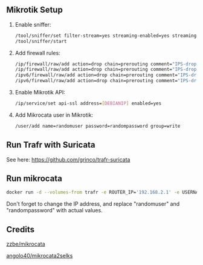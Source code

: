 ## Mikrotik Setup

1. Enable sniffer:
    ```sh
    /tool/sniffer/set filter-stream=yes streaming-enabled=yes streaming-server=[YOURDEBIANIP]:37008
    /tool/sniffer/start
    ```
2. Add firewall rules:
    ```sh
    /ip/firewall/raw/add action=drop chain=prerouting comment="IPS-drop_in_bad_traffic" src-address-list=ids_blocked
    /ip/firewall/raw/add action=drop chain=prerouting comment="IPS-drop_out_bad_traffic" dst-address-list=ids_blocked
    /ipv6/firewall/raw/add action=drop chain=prerouting comment="IPS-drop_in_bad_traffic" src-address-list=ids_blocked
    /ipv6/firewall/raw/add action=drop chain=prerouting comment="IPS-drop_out_bad_traffic" dst-address-list=ids_blocked
    ```
3. Enable Mikrotik API:
    ```sh
    /ip/service/set api-ssl address=[DEBIANIP] enabled=yes
    ```
4. Add Mikrocata user in Mikrotik:
    ```sh
    /user/add name=randomuser password=randompassword group=write

## Run Trafr with Suricata
See here: https://github.com/grinco/trafr-suricata

## Run mikrocata
```sh
docker run -d --volumes-from trafr -e ROUTER_IP='192.168.2.1' -e USERNAME='randomuser' -e PASSWORD='randompassword' grinco/mikrotik-surikata
```
Don't forget to change the IP address, and replace "randomuser" and "randompassword" with actual values.

## Credits
[zzbe/mikrocata](https://github.com/zzbe/mikrocata)

[angolo40/mikrocata2selks](https://github.com/angolo40/mikrocata2selks)
